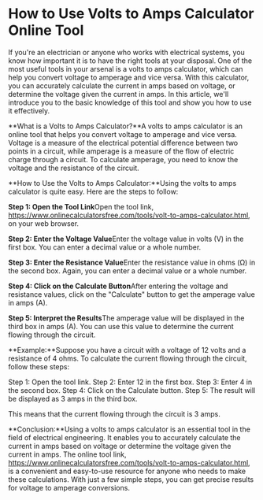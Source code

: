 How to Use Volts to Amps Calculator Online Tool
===============================================

If you're an electrician or anyone who works with electrical systems, you know how important it is to have the right tools at your disposal. One of the most useful tools in your arsenal is a volts to amps calculator, which can help you convert voltage to amperage and vice versa. With this calculator, you can accurately calculate the current in amps based on voltage, or determine the voltage given the current in amps. In this article, we'll introduce you to the basic knowledge of this tool and show you how to use it effectively.

**What is a Volts to Amps Calculator?**A volts to amps calculator is an online tool that helps you convert voltage to amperage and vice versa. Voltage is a measure of the electrical potential difference between two points in a circuit, while amperage is a measure of the flow of electric charge through a circuit. To calculate amperage, you need to know the voltage and the resistance of the circuit.

**How to Use the Volts to Amps Calculator:**Using the volts to amps calculator is quite easy. Here are the steps to follow:

**Step 1: Open the Tool Link**Open the tool link, <https://www.onlinecalculatorsfree.com/tools/volt-to-amps-calculator.html>, on your web browser.

**Step 2: Enter the Voltage Value**Enter the voltage value in volts (V) in the first box. You can enter a decimal value or a whole number.

**Step 3: Enter the Resistance Value**Enter the resistance value in ohms (Ω) in the second box. Again, you can enter a decimal value or a whole number.

**Step 4: Click on the Calculate Button**After entering the voltage and resistance values, click on the "Calculate" button to get the amperage value in amps (A).

**Step 5: Interpret the Results**The amperage value will be displayed in the third box in amps (A). You can use this value to determine the current flowing through the circuit.

**Example:**Suppose you have a circuit with a voltage of 12 volts and a resistance of 4 ohms. To calculate the current flowing through the circuit, follow these steps:

Step 1: Open the tool link. Step 2: Enter 12 in the first box. Step 3: Enter 4 in the second box. Step 4: Click on the Calculate button. Step 5: The result will be displayed as 3 amps in the third box.

This means that the current flowing through the circuit is 3 amps.

**Conclusion:**Using a volts to amps calculator is an essential tool in the field of electrical engineering. It enables you to accurately calculate the current in amps based on voltage or determine the voltage given the current in amps. The online tool link, <https://www.onlinecalculatorsfree.com/tools/volt-to-amps-calculator.html>, is a convenient and easy-to-use resource for anyone who needs to make these calculations. With just a few simple steps, you can get precise results for voltage to amperage conversions.